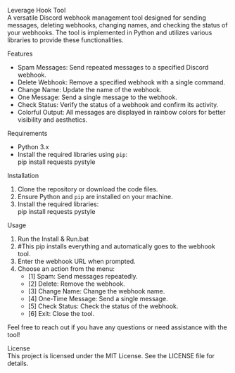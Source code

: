 Leverage Hook Tool  
A versatile Discord webhook management tool designed for sending messages, deleting webhooks, changing names, and checking the status of your webhooks. The tool is implemented in Python and utilizes various libraries to provide these functionalities.

Features  
- Spam Messages: Send repeated messages to a specified Discord webhook.  
- Delete Webhook: Remove a specified webhook with a single command.  
- Change Name: Update the name of the webhook.  
- One Message: Send a single message to the webhook.  
- Check Status: Verify the status of a webhook and confirm its activity.  
- Colorful Output: All messages are displayed in rainbow colors for better visibility and aesthetics.

Requirements  
- Python 3.x  
- Install the required libraries using `pip`:  
  pip install requests pystyle

Installation  
1. Clone the repository or download the code files.  
2. Ensure Python and `pip` are installed on your machine.  
3. Install the required libraries:  
   pip install requests pystyle

Usage  
1. Run the Install & Run.bat
2. #This pip installs everything and automatically goes to the webhook tool. 
3. Enter the webhook URL when prompted.  
4. Choose an action from the menu:  
   - [1] Spam: Send messages repeatedly.  
   - [2] Delete: Remove the webhook.  
   - [3] Change Name: Change the webhook name.  
   - [4] One-Time Message: Send a single message.  
   - [5] Check Status: Check the status of the webhook.  
   - [6] Exit: Close the tool.


Feel free to reach out if you have any questions or need assistance with the tool!

License  
This project is licensed under the MIT License. See the LICENSE file for details.
